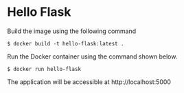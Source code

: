 # Hello Flask

Build the image using the following command

```
$ docker build -t hello-flask:latest .
```

Run the Docker container using the command shown below.

```
$ docker run hello-flask
```

The application will be accessible at http://localhost:5000